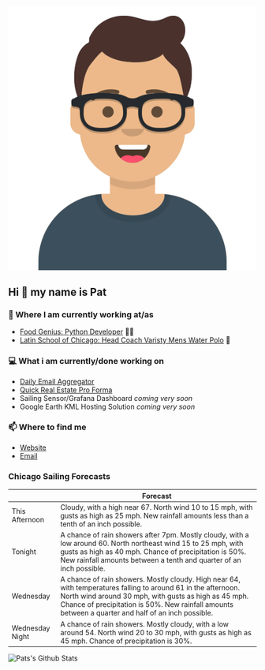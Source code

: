 [![Social banner for p-j-falconer](https://raw.githubusercontent.com/P-J-FALCONER/P-J-FALCONER/master/assets/avataaars.svg)](https://patfalconer.com/)
## Hi :wave: my name is Pat

### 💼 Where I am currently working at/as
- [Food Genius: Python Developer](https://getfoodgenius.com/) 🍔🐍
- [Latin School of Chicago: Head Coach Varisty Mens Water Polo](https://www.latinschool.org/) 🤽


### 💻 What i am currently/done working on
 - [Daily Email Aggregator](https://github.com/P-J-FALCONER/dott_daily_mail)
 - [Quick Real Estate Pro Forma](https://github.com/P-J-FALCONER/henry)
 - Sailing Sensor/Grafana Dashboard *coming very soon*
 - Google Earth KML Hosting Solution *coming very soon*

### 📫 Where to find me
 - [Website](https://patfalconer.com/)
 - [Email](mailto:patrick.j.falconer@gmail.com)


### Chicago Sailing Forecasts
|   | Forecast  |
|---|---|
| This Afternoon | Cloudy, with a high near 67. North wind 10 to 15 mph, with gusts as high as 25 mph. New rainfall amounts less than a tenth of an inch possible. |
| Tonight | A chance of rain showers after 7pm. Mostly cloudy, with a low around 60. North northeast wind 15 to 25 mph, with gusts as high as 40 mph. Chance of precipitation is 50%. New rainfall amounts between a tenth and quarter of an inch possible. |
| Wednesday | A chance of rain showers. Mostly cloudy. High near 64, with temperatures falling to around 61 in the afternoon. North wind around 30 mph, with gusts as high as 45 mph. Chance of precipitation is 50%. New rainfall amounts between a quarter and half of an inch possible. |
| Wednesday Night | A chance of rain showers. Mostly cloudy, with a low around 54. North wind 20 to 30 mph, with gusts as high as 45 mph. Chance of precipitation is 30%. |

![Pats's Github Stats](https://github-readme-stats.vercel.app/api?username=p-j-falconer&show_icons=true&theme=radical)
